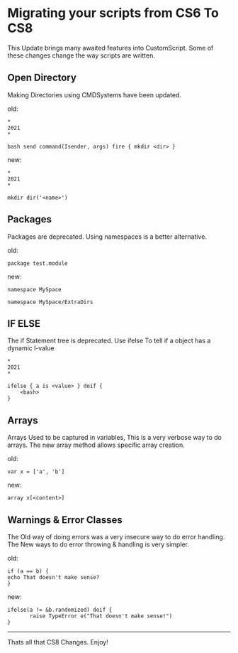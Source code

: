 # Migrating your scripts from CS6 To CS8
This Update brings many awaited features into CustomScript.
Some of these changes change the way scripts are written.
## Open Directory
Making Directories using CMDSystems have been updated.

old:
````
*
2021
*

bash send command(Isender, args) fire { mkdir <dir> }
````
new:
````
*
2021
*

mkdir dir('<name>')
````

## Packages
Packages are deprecated. Using namespaces is a better alternative.

old:
```
package test.module
```
new:
```
namespace MySpace

namespace MySpace/ExtraDirs
```
## IF ELSE
The if Statement tree is deprecated. Use ifelse To tell if a object has a dynamic l-value
```
*
2021
*

ifelse { a is <value> } doif {
    <bash>
}
```
## Arrays
Arrays Used to be captured in variables, This is a very verbose way to do arrays. The new array method allows specific array creation.

old:
```
var x = ['a', 'b']
```
new:
```
array x[<content>]
```

## Warnings & Error Classes
The Old way of doing errors was a very insecure way to do error handling.
The New ways to do error throwing & handling is very simpler.

old:
```
if (a == b) {
echo That doesn't make sense?
}
```
new:
```
ifelse(a != &b.randomized) doif { 
       raise TypeError e("That doesn't make sense!") 
} 
```

----------------
Thats all that CS8 Changes. Enjoy!